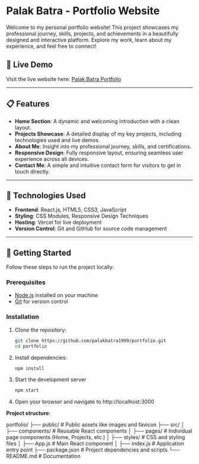 # Palak Batra - Portfolio Website

Welcome to my personal portfolio website! This project showcases my professional journey, skills, projects, and achievements in a beautifully designed and interactive platform. Explore my work, learn about my experience, and feel free to connect!

## 🌟 **Live Demo**
Visit the live website here: [Palak Batra Portfolio](https://palak-batra-portfolio.vercel.app/projects)

---

## 📋 **Features**

- **Home Section**: A dynamic and welcoming introduction with a clean layout.
- **Projects Showcase**: A detailed display of my key projects, including technologies used and live demos.
- **About Me**: Insight into my professional journey, skills, and certifications.
- **Responsive Design**: Fully responsive layout, ensuring seamless user experience across all devices.
- **Contact Me**: A simple and intuitive contact form for visitors to get in touch directly.

---

## 🔧 **Technologies Used**

- **Frontend**: React.js, HTML5, CSS3, JavaScript
- **Styling**: CSS Modules, Responsive Design Techniques
- **Hosting**: Vercel for live deployment
- **Version Control**: Git and GitHub for source code management

---

## 🚀 **Getting Started**

Follow these steps to run the project locally:

### Prerequisites
- [Node.js](https://nodejs.org/) installed on your machine
- [Git](https://git-scm.com/) for version control

### Installation
1. Clone the repository:
   ```bash
   git clone https://github.com/palakbatra1999/portfolio.git
   cd portfolio
2. Install dependencies:
   ```bash
   npm install
3. Start the development server
   ```bash
   npm start
4. Open your browser and navigate to http://localhost:3000

**Project structure**: 

portfolio/
├── public/           # Public assets like images and favicon
├── src/
│   ├── components/   # Reusable React components
│   ├── pages/        # Individual page components (Home, Projects, etc.)
│   ├── styles/       # CSS and styling files
│   ├── App.js        # Main React component
│   ├── index.js      # Application entry point
├── package.json      # Project dependencies and scripts
└── README.md         # Documentation
